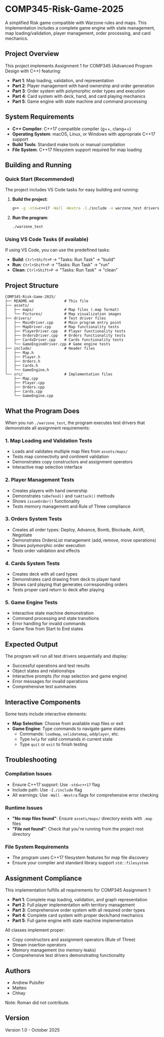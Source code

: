# COMP345-Risk-Game-2025

A simplified Risk game compatible with Warzone rules and maps. This implementation includes a complete game engine with state management, map loading/validation, player management, order processing, and card mechanics.

## Project Overview

This project implements Assignment 1 for COMP345 (Advanced Program Design with C++) featuring:
- **Part 1**: Map loading, validation, and representation
- **Part 2**: Player management with hand ownership and order generation
- **Part 3**: Order system with polymorphic order types and execution
- **Part 4**: Card system with deck, hand, and card playing mechanics
- **Part 5**: Game engine with state machine and command processing

## System Requirements

- **C++ Compiler**: C++17 compatible compiler (g++, clang++)
- **Operating System**: macOS, Linux, or Windows with appropriate C++17 support
- **Build Tools**: Standard make tools or manual compilation
- **File System**: C++17 filesystem support required for map loading

## Building and Running

### Quick Start (Recommended)

The project includes VS Code tasks for easy building and running:

1. **Build the project**:
   ```bash
   g++ -g -std=c++17 -Wall -Wextra -I./include -o warzone_test drivers/*.cpp src/*.cpp
   ```

2. **Run the program**:
   ```bash
   ./warzone_test
   ```

### Using VS Code Tasks (if available)

If using VS Code, you can use the predefined tasks:
- **Build**: `Ctrl+Shift+P` → "Tasks: Run Task" → "build"
- **Run**: `Ctrl+Shift+P` → "Tasks: Run Task" → "run"
- **Clean**: `Ctrl+Shift+P` → "Tasks: Run Task" → "clean"

## Project Structure

```
COMP345-Risk-Game-2025/
├── README.md              # This file
├── assets/
│   ├── maps/              # Map files (.map format)
│   └── Pictures/          # Map visualization images
├── drivers/               # Test driver files
│   ├── MainDriver.cpp     # Main program entry point
│   ├── MapDriver.cpp      # Map functionality tests
│   ├── PlayerDriver.cpp   # Player functionality tests
│   ├── OrdersDriver.cpp   # Orders functionality tests
│   ├── CardsDriver.cpp    # Cards functionality tests
│   └── GameEngineDriver.cpp # Game engine tests
├── include/               # Header files
│   ├── Map.h
│   ├── Player.h
│   ├── Orders.h
│   ├── Cards.h
│   └── GameEngine.h
└── src/                   # Implementation files
    ├── Map.cpp
    ├── Player.cpp
    ├── Orders.cpp
    ├── Cards.cpp
    └── GameEngine.cpp
```

## What the Program Does

When you run `./warzone_test`, the program executes test drivers that demonstrate all assignment requirements:

### 1. Map Loading and Validation Tests
- Loads and validates multiple map files from `assets/maps/`
- Tests map connectivity and continent validation
- Demonstrates copy constructors and assignment operators
- Interactive map selection interface

### 2. Player Management Tests
- Creates players with hand ownership
- Demonstrates `toDefend()` and `toAttack()` methods
- Shows `issueOrder()` functionality
- Tests memory management and Rule of Three compliance

### 3. Orders System Tests  
- Creates all order types: Deploy, Advance, Bomb, Blockade, Airlift, Negotiate
- Demonstrates OrdersList management (add, remove, move operations)
- Shows polymorphic order execution
- Tests order validation and effects

### 4. Cards System Tests
- Creates deck with all card types
- Demonstrates card drawing from deck to player hand
- Shows card playing that generates corresponding orders
- Tests proper card return to deck after playing

### 5. Game Engine Tests
- Interactive state machine demonstration
- Command processing and state transitions
- Error handling for invalid commands
- Game flow from Start to End states

## Expected Output

The program will run all test drivers sequentially and display:
-  Successful operations and test results
-  Object states and relationships
-  Interactive prompts (for map selection and game engine)
-  Error messages for invalid operations
-  Comprehensive test summaries

## Interactive Components

Some tests include interactive elements:
- **Map Selection**: Choose from available map files or exit
- **Game Engine**: Type commands to navigate game states
  - Commands: `loadmap`, `validatemap`, `addplayer`, etc.
  - Type `help` for valid commands in current state
  - Type `quit` or `exit` to finish testing

## Troubleshooting

### Compilation Issues
- Ensure C++17 support: Use `-std=c++17` flag
- Include path: Use `-I./include` flag
- All warnings: Use `-Wall -Wextra` flags for comprehensive error checking

### Runtime Issues
- **"No map files found"**: Ensure `assets/maps/` directory exists with `.map` files
- **"File not found"**: Check that you're running from the project root directory

### File System Requirements
- The program uses C++17 filesystem features for map file discovery
- Ensure your compiler and standard library support `std::filesystem`

## Assignment Compliance

This implementation fulfills all requirements for COMP345 Assignment 1:

- **Part 1**: Complete map loading, validation, and graph representation
- **Part 2**: Full player implementation with territory management
- **Part 3**: Comprehensive order system with all required order types
- **Part 4**: Complete card system with proper deck/hand mechanics
- **Part 5**: Full game engine with state machine implementation

All classes implement proper:
- Copy constructors and assignment operators (Rule of Three)
- Stream insertion operators
- Memory management (no memory leaks)
- Comprehensive test drivers demonstrating functionality

## Authors

- Andrew Pulsifer
- Matteo
- Chhay

Note: Roman did not contribute.  

## Version

Version 1.0 - October 2025
